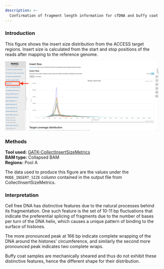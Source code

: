 ```yaml
---
description: >-
  Confirmation of fragment length information for cfDNA and buffy coat DNA fragments.
---
```


### Introduction

This figure shows the insert size distribution from the ACCESS target regions. Insert size is calculated from the start and stop positions of the reads after mapping to the reference genome.

![Example MultiQC report showing insert size distribution for 20 samples (10 plasma and 10 buffy coat samples).](../.gitbook/assets/insert.png)

### Methods
**Tool used:** [GATK-CollectInsertSizeMetrics](https://gatk.broadinstitute.org/hc/en-us/articles/360037055772-CollectInsertSizeMetrics-Picard-)<br>
**BAM type:** Collapsed BAM<br>
**Regions:** Pool A

The data used to produce this figure are the values under the `MODE_INSERT_SIZE` column contained in the output file from CollectInsertSizeMetrics.

### Interpretation

Cell free DNA has distinctive features due to the natural processes behind its fragmentation. One such feature is the set of 10-11 bp fluctuations that indicate the preferential splicing of fragments due to the number of bases per turn of the DNA helix, which causes a unique pattern of binding to the surface of histones.

The more pronounced peak at 166 bp indicate complete wrapping of the DNA around the histones' circumference, and similarly the second more pronounced peak indicates two complete wraps.

Buffy coat samples are mechanically sheared and thus do not exhibit these distinctive features, hence the different shape for their distribution.
